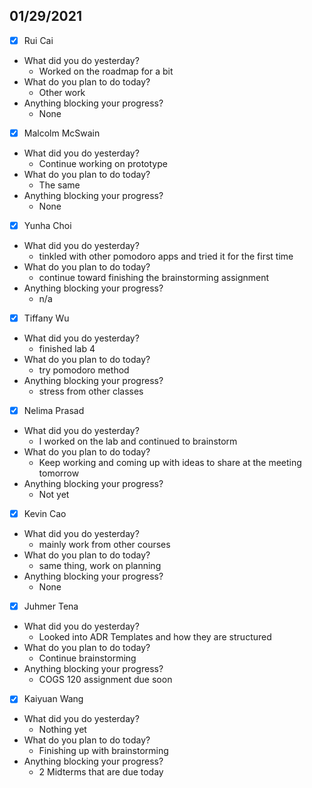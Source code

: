 
## 01/29/2021
 
- [x] Rui Cai 
- What did you do yesterday?
  - Worked on the roadmap for a bit
- What do you plan to do today?
  - Other work
- Anything blocking your progress?
  - None



- [x] Malcolm McSwain
- What did you do yesterday?
  - Continue working on prototype
- What do you plan to do today?
  - The same
- Anything blocking your progress?
  - None



- [x] Yunha Choi
- What did you do yesterday?
  - tinkled with other pomodoro apps and tried it for the first time
- What do you plan to do today?
  - continue toward finishing the brainstorming assignment
- Anything blocking your progress?
  - n/a



- [x] Tiffany Wu
- What did you do yesterday?
  - finished lab 4
- What do you plan to do today?
  - try pomodoro method
- Anything blocking your progress?
  - stress from other classes


- [x] Nelima Prasad
- What did you do yesterday?
  - I worked on the lab and continued to brainstorm
- What do you plan to do today?
  - Keep working and coming up with ideas to share at the meeting tomorrow
- Anything blocking your progress?
  - Not yet



- [x] Kevin Cao
- What did you do yesterday?
  - mainly work from other courses
- What do you plan to do today?
  - same thing, work on planning
- Anything blocking your progress?
  - None



- [x] Juhmer Tena
- What did you do yesterday?
  - Looked into ADR Templates and how they are structured
- What do you plan to do today?
  - Continue brainstorming
- Anything blocking your progress?
  - COGS 120 assignment due soon


- [x] Kaiyuan Wang
- What did you do yesterday?
  - Nothing yet
- What do you plan to do today?
  - Finishing up with brainstorming
- Anything blocking your progress?
  - 2 Midterms that are due today